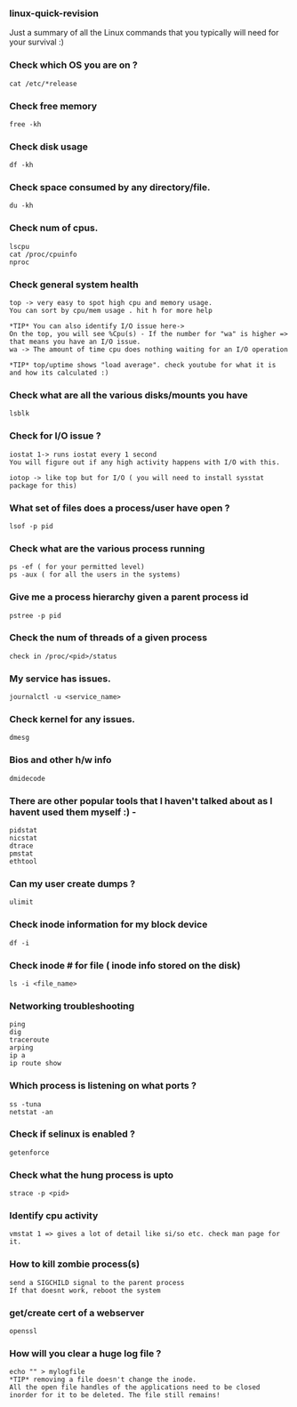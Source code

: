 ### linux-quick-revision
Just a summary of all the Linux commands that you typically will need for your survival :)


### Check which OS you are on ?
    cat /etc/*release

### Check free memory
    free -kh

### Check disk usage
    df -kh

### Check space consumed by any directory/file.
    du -kh


### Check num of cpus.
    lscpu
    cat /proc/cpuinfo
    nproc

### Check general system health
    top -> very easy to spot high cpu and memory usage.
    You can sort by cpu/mem usage . hit h for more help

    *TIP* You can also identify I/O issue here->
    On the top, you will see %Cpu(s) - If the number for "wa" is higher => that means you have an I/O issue.
    wa -> The amount of time cpu does nothing waiting for an I/O operation

    *TIP* top/uptime shows "load average". check youtube for what it is and how its calculated :)  

### Check what are all the various disks/mounts you have
    lsblk

### Check for I/O issue ?
    iostat 1-> runs iostat every 1 second
    You will figure out if any high activity happens with I/O with this.

    iotop -> like top but for I/O ( you will need to install sysstat package for this)

### What set of files does a process/user have open ?
    lsof -p pid

### Check what are the various process running
    ps -ef ( for your permitted level)
    ps -aux ( for all the users in the systems)

### Give me a process hierarchy given a parent process id
    pstree -p pid

### Check the num of threads of a given process
    check in /proc/<pid>/status

### My service has issues.
    journalctl -u <service_name>

### Check kernel for any issues.
    dmesg

### Bios and other h/w info
    dmidecode

### There are other popular tools that I haven't talked about as I havent used them myself :) -
    pidstat
    nicstat
    dtrace
    pmstat
    ethtool

### Can my user create dumps ?
    ulimit

### Check inode information for my block device
    df -i

### Check inode # for file ( inode info stored on the disk)
    ls -i <file_name>

### Networking troubleshooting
    ping
    dig
    traceroute
    arping
    ip a
    ip route show

### Which process is listening on what ports ?
    ss -tuna
    netstat -an

### Check if selinux is enabled ?
    getenforce

### Check what the hung process is upto
    strace -p <pid>

### Identify cpu activity
    vmstat 1 => gives a lot of detail like si/so etc. check man page for it.

### How to kill zombie process(s)
    send a SIGCHILD signal to the parent process
    If that doesnt work, reboot the system

### get/create cert of a webserver
    openssl

### How will you clear a huge log file ?
    echo "" > mylogfile
    *TIP* removing a file doesn't change the inode.
    All the open file handles of the applications need to be closed inorder for it to be deleted. The file still remains!
